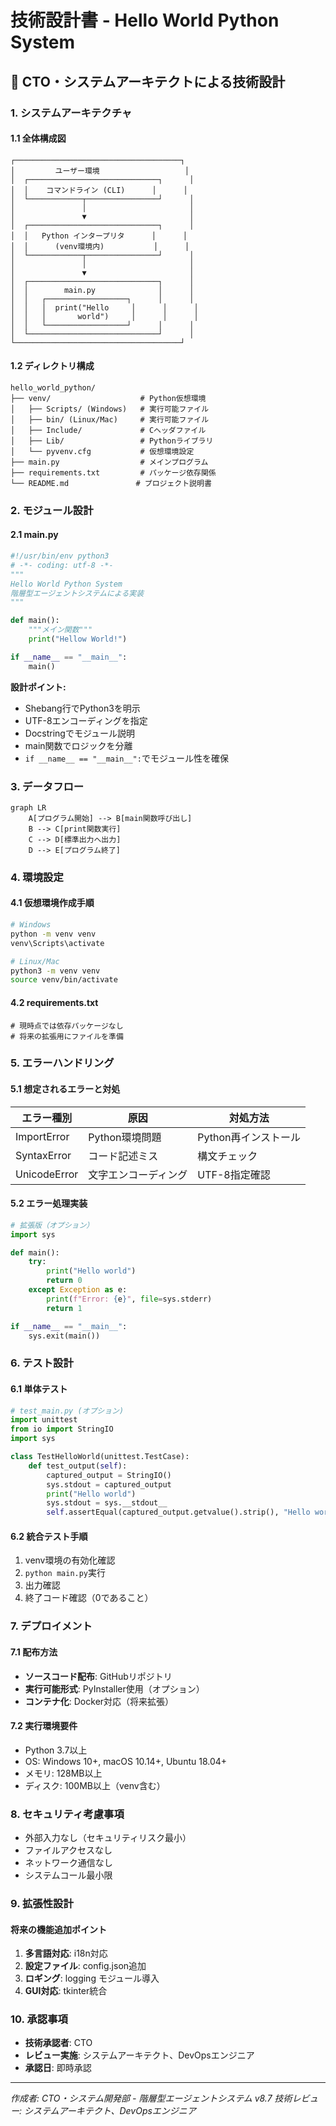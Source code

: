 # 技術設計書 - Hello World Python System

## 🎯 CTO・システムアーキテクトによる技術設計

### 1. システムアーキテクチャ

#### 1.1 全体構成図
```
┌─────────────────────────────────────┐
│         ユーザー環境                   │
│  ┌─────────────────────────────┐      │
│  │    コマンドライン (CLI)      │      │
│  └────────────┬────────────────┘      │
│               │                       │
│               ▼                       │
│  ┌─────────────────────────────┐      │
│  │   Python インタープリタ      │      │
│  │      (venv環境内)           │      │
│  └────────────┬────────────────┘      │
│               │                       │
│               ▼                       │
│  ┌─────────────────────────────┐      │
│  │        main.py              │      │
│  │   ┌──────────────────┐      │      │
│  │   │  print("Hello     │      │      │
│  │   │       world")     │      │      │
│  │   └──────────────────┘      │      │
│  └─────────────────────────────┘      │
└─────────────────────────────────────┘
```

#### 1.2 ディレクトリ構成
```
hello_world_python/
├── venv/                    # Python仮想環境
│   ├── Scripts/ (Windows)   # 実行可能ファイル
│   ├── bin/ (Linux/Mac)     # 実行可能ファイル
│   ├── Include/             # Cヘッダファイル
│   ├── Lib/                 # Pythonライブラリ
│   └── pyvenv.cfg           # 仮想環境設定
├── main.py                  # メインプログラム
├── requirements.txt         # パッケージ依存関係
└── README.md               # プロジェクト説明書
```

### 2. モジュール設計

#### 2.1 main.py
```python
#!/usr/bin/env python3
# -*- coding: utf-8 -*-
"""
Hello World Python System
階層型エージェントシステムによる実装
"""

def main():
    """メイン関数"""
    print("Hellow World!")

if __name__ == "__main__":
    main()
```

**設計ポイント:**
- Shebang行でPython3を明示
- UTF-8エンコーディングを指定
- Docstringでモジュール説明
- main関数でロジックを分離
- `if __name__ == "__main__":`でモジュール性を確保

### 3. データフロー

```mermaid
graph LR
    A[プログラム開始] --> B[main関数呼び出し]
    B --> C[print関数実行]
    C --> D[標準出力へ出力]
    D --> E[プログラム終了]
```

### 4. 環境設定

#### 4.1 仮想環境作成手順
```bash
# Windows
python -m venv venv
venv\Scripts\activate

# Linux/Mac
python3 -m venv venv
source venv/bin/activate
```

#### 4.2 requirements.txt
```
# 現時点では依存パッケージなし
# 将来の拡張用にファイルを準備
```

### 5. エラーハンドリング

#### 5.1 想定されるエラーと対処
| エラー種別 | 原因 | 対処方法 |
|-----------|------|----------|
| ImportError | Python環境問題 | Python再インストール |
| SyntaxError | コード記述ミス | 構文チェック |
| UnicodeError | 文字エンコーディング | UTF-8指定確認 |

#### 5.2 エラー処理実装
```python
# 拡張版（オプション）
import sys

def main():
    try:
        print("Hello world")
        return 0
    except Exception as e:
        print(f"Error: {e}", file=sys.stderr)
        return 1

if __name__ == "__main__":
    sys.exit(main())
```

### 6. テスト設計

#### 6.1 単体テスト
```python
# test_main.py (オプション)
import unittest
from io import StringIO
import sys

class TestHelloWorld(unittest.TestCase):
    def test_output(self):
        captured_output = StringIO()
        sys.stdout = captured_output
        print("Hello world")
        sys.stdout = sys.__stdout__
        self.assertEqual(captured_output.getvalue().strip(), "Hello world")
```

#### 6.2 統合テスト手順
1. venv環境の有効化確認
2. `python main.py`実行
3. 出力確認
4. 終了コード確認（0であること）

### 7. デプロイメント

#### 7.1 配布方法
- **ソースコード配布**: GitHubリポジトリ
- **実行可能形式**: PyInstaller使用（オプション）
- **コンテナ化**: Docker対応（将来拡張）

#### 7.2 実行環境要件
- Python 3.7以上
- OS: Windows 10+, macOS 10.14+, Ubuntu 18.04+
- メモリ: 128MB以上
- ディスク: 100MB以上（venv含む）

### 8. セキュリティ考慮事項

- 外部入力なし（セキュリティリスク最小）
- ファイルアクセスなし
- ネットワーク通信なし
- システムコール最小限

### 9. 拡張性設計

#### 将来の機能追加ポイント
1. **多言語対応**: i18n対応
2. **設定ファイル**: config.json追加
3. **ロギング**: logging モジュール導入
4. **GUI対応**: tkinter統合

### 10. 承認事項

- **技術承認者**: CTO
- **レビュー実施**: システムアーキテクト、DevOpsエンジニア
- **承認日**: 即時承認

---
*作成者: CTO・システム開発部 - 階層型エージェントシステム v8.7*
*技術レビュー: システムアーキテクト、DevOpsエンジニア*